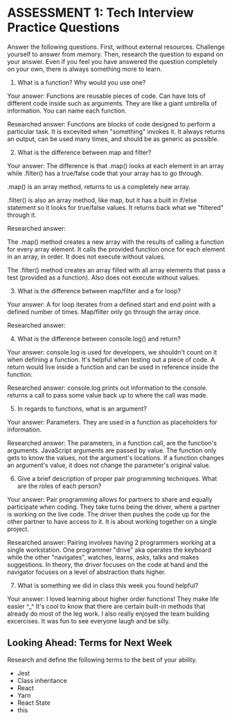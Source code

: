 # ASSESSMENT 1: Tech Interview Practice Questions

Answer the following questions. First, without external resources. Challenge yourself to answer from memory. Then, research the question to expand on your answer. Even if you feel you have answered the question completely on your own, there is always something more to learn.   

1. What is a function? Why would you use one?

  Your answer:
  Functions are reusable pieces of code. Can have lots of different code inside such as arguments. They are like a giant umbrella of information. You can name each function. 

  Researched answer:
  Functions are blocks of code designed to perform a particular task. It is excevited when "something" invokes it. It always returns an output, can be used many times, and should be as generic as possible.


2. What is the difference between map and filter?

  Your answer:
  The difference is that .map() looks at each element in an array while .filter() has a true/false code that your array has to go through.

  .map() is an array method, returns to us a completely new array.

  .filter() is also an array method, like map, but it has a built in if/else statement so it looks for true/false values. It returns back what we "filtered" through it. 

  Researched answer:

  The .map() method creates a new array with the results of calling a function for every array element. It calls the provided function once for each element in an array, in order. It does not execute without values. 

  The .filter() method creates an array filled with all array elements that pass a test (provided as a function). Also does not execute without values.


3. What is the difference between map/filter and a for loop?

  Your answer:
  A for loop iterates from a defined start and end point with a defined number of times. Map/filter only go through the array once.


  Researched answer:



4. What is the difference between console.log() and return?

  Your answer:
  console.log is used for developers, we shouldn't count on it when defining a function. It's helpful when testing out a piece of code. A return would live inside a function and can be used in reference inside the function.

  Researched answer:
  console.log prints out information to the console. returns a call to pass some value back up to where the call was made. 


5. In regards to functions, what is an argument?

  Your answer:
  Parameters. They are used in a function as placeholders for information.

  Researched answer:
  The parameters, in a function call, are the function's arguments. JavaScript arguments are passed by value. The function only gets to know the values, not the argument's locations. If a function changes an argument's value, it does not change the parameter's original value.


6. Give a brief description of proper pair programming techniques. What are the roles of each person?

  Your answer:
  Pair programming allows for partners to share and equally participate when coding. They take turns being the driver, where a partner is working on the live code. The driver then pushes the code up for the other partner to have access to it. It is about working together on a single project.

  Researched answer:
  Pairing involves having 2 programmers working at a single workstation. One programmer "drive" aka operates the keyboard while the other "navigates", watches, learns, asks, talks and makes suggestions. In theory, the driver focuses on the code at hand and the navigator focuses on a level of abstraction thats higher. 


7. What is something we did in class this week you found helpful?  

  Your answer: I loved learning about higher order functions! They make life easier ^_^ It's cool to know that there are certain built-in methods that already do most of the leg work. I also really enjoyed the team building excercises. It was fun to see everyone laugh and be silly. 



## Looking Ahead: Terms for Next Week

Research and define the following terms to the best of your ability.

- Jest
- Class inheritance
- React
- Yarn
- React State
- this

